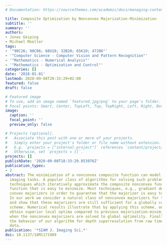 ```yaml
---
# Documentation: https://sourcethemes.com/academic/docs/managing-content/

title: Composite Optimization by Nonconvex Majorization-Minimization
subtitle: ''
summary: ''
authors:
- Jonas Geiping
- Michael Moeller
tags:
- '"90C26; 90C06; 68U10; 32B20; 65K10; 47J06"'
- '"Computer Science - Computer Vision and Pattern Recognition"'
- '"Mathematics - Numerical Analysis"'
- '"Mathematics - Optimization and Control"'
categories: []
date: '2018-01-01'
lastmod: 2020-09-08T20:33:29+02:00
featured: false
draft: false

# Featured image
# To use, add an image named `featured.jpg/png` to your page's folder.
# Focal points: Smart, Center, TopLeft, Top, TopRight, Left, Right, BottomLeft, Bottom, BottomRight.
image:
  caption: ''
  focal_point: ''
  preview_only: false

# Projects (optional).
#   Associate this post with one or more of your projects.
#   Simply enter your project's folder or file name without extension.
#   E.g. `projects = ["internal-project"]` references `content/project/deep-learning/index.md`.
#   Otherwise, set `projects = []`.
projects: []
publishDate: '2020-09-08T18:33:29.853976Z'
publication_types:
- 2
abstract: The minimization of a nonconvex composite function can model a variety of
  imaging tasks. A popular class of algorithms for solving such problems are majorization-minimization
  techniques which iteratively approximate the composite nonconvex function by a majorizing
  function that is easy to minimize. Most techniques, e.g., gradient descent, utilize
  convex majorizers in order to guarantee that the majorizer is easy to minimize.
  In our work we consider a natural class of nonconvex majorizers for these functions,
  and show that these majorizers are still sufficient for a globally convergent optimization
  scheme. Numerical results illustrate that by applying this scheme, one can often
  obtain superior local optima compared to previous majorization-minimization methods,
  when the nonconvex majorizers are solved to global optimality. Finally, we illustrate
  the behavior of our algorithm for depth superresolution from raw time-of-flight
  data.
publication: '*SIAM J. Imaging Sci.*'
doi: 10.1137/18M1171989
---
```


